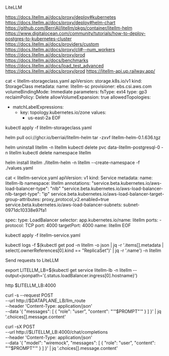 LiteLLM

https://docs.litellm.ai/docs/proxy/deploy#kubernetes
https://docs.litellm.ai/docs/proxy/deploy#helm-chart
https://github.com/BerriAI/litellm/pkgs/container/litellm-helm
https://www.digitalocean.com/community/tutorials/how-to-deploy-postgres-to-kubernetes-cluster
https://docs.litellm.ai/docs/providers/custom
https://docs.litellm.ai/docs/proxy/cli#--num_workers
https://docs.litellm.ai/docs/proxy/prod
https://docs.litellm.ai/docs/benchmarks
https://docs.litellm.ai/docs/load_test_advanced
https://docs.litellm.ai/docs/proxy/prod
https://litellm-api.up.railway.app/



cat <<EOF > litellm-storageclass.yaml
apiVersion: storage.k8s.io/v1
kind: StorageClass
metadata:
  name: litellm-sc
provisioner: ebs.csi.aws.com
volumeBindingMode: Immediate
parameters:
  fsType: ext4
  type: gp3
reclaimPolicy: Delete
allowVolumeExpansion: true
allowedTopologies:
- matchLabelExpressions:
  - key: topology.kubernetes.io/zone
    values:
    - us-east-2a
EOF

kubectl apply -f litellm-storageclass.yaml





helm pull oci://ghcr.io/berriai/litellm-helm
tar -zxvf litellm-helm-0.1.636.tgz





helm uninstall litellm -n litellm
kubectl delete pvc data-litellm-postgresql-0 -n litellm
kubectl delete namespace litellm


helm install litellm ./litellm-helm -n litellm --create-namespace -f ./values.yaml




cat <<EOF > litellm-service.yaml
apiVersion: v1
kind: Service
metadata:
  name: litellm-lb
  namespace: litellm
  annotations:
    "service.beta.kubernetes.io/aws-load-balancer-type": "nlb"
    "service.beta.kubernetes.io/aws-load-balancer-nlb-target-type": "ip"
    service.beta.kubernetes.io/aws-load-balancer-target-group-attributes: proxy_protocol_v2.enabled=true
    service.beta.kubernetes.io/aws-load-balancer-subnets: subnet-0971dc10338e97fa1

spec:
  type: LoadBalancer
  selector:
    app.kubernetes.io/name: litellm
  ports:
    - protocol: TCP
      port: 4000
      targetPort: 4000
      name: litellm
EOF

kubectl apply -f litellm-service.yaml

kubectl logs -f $(kubectl get pod -n litellm -o json | jq -r '.items[].metadata | select(.ownerReferences[0].kind == "ReplicaSet")' | jq -r '.name') -n litellm



Send requests to LiteLLM

export LITELLM_LB=$(kubectl get service litellm-lb -n litellm --output=jsonpath='{.status.loadBalancer.ingress[0].hostname}')

http $LITELLM_LB:4000




curl -s --request POST \
  --url http://$DATAPLANE_LB/llm_route \
  --header 'Content-Type: application/json' \
  --data '{
        "messages": [
          {
            "role": "user",
            "content": "'"$PROMPT"'"
          }
       ]
    }' | jq '.choices[].message.content'



curl -sX POST \
  --url http://$LITELLM_LB:4000/chat/completions \
  --header 'Content-Type: application/json' \
  --data '{
        "model": "wiremock",
        "messages": [
          {
            "role": "user",
            "content": "'"$PROMPT"'"
          }
        ]
    }' | jq '.choices[].message.content'

